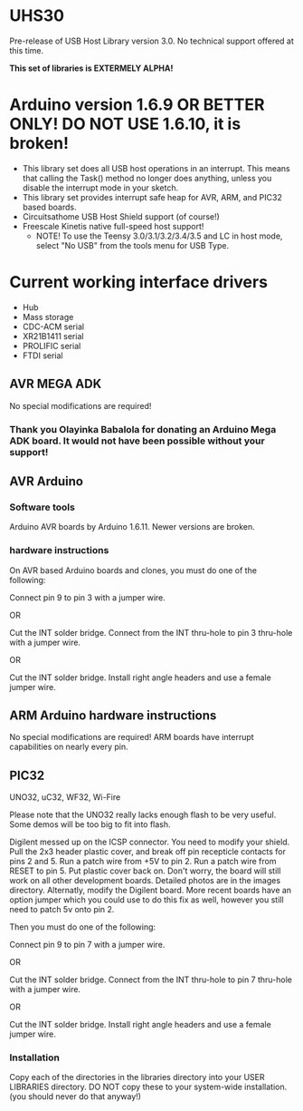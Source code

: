# UHS30
Pre-release of USB Host Library version 3.0. No technical support offered at this time.

__This set of libraries is EXTERMELY ALPHA!__

# Arduino version 1.6.9 OR BETTER ONLY! DO NOT USE 1.6.10, it is broken!
* This library set does all USB host operations in an interrupt. This means that calling the Task() method no longer does anything, unless you disable the interrupt mode in your sketch.
* This library set provides interrupt safe heap for AVR, ARM, and PIC32 based boards.<BR>
* Circuitsathome USB Host Shield support (of course!)
* Freescale Kinetis native full-speed host support!
    * NOTE! To use the Teensy 3.0/3.1/3.2/3.4/3.5 and LC in host mode, select "No USB" from the tools menu for USB Type.

# Current working interface drivers
* Hub
* Mass storage
* CDC-ACM serial
* XR21B1411 serial
* PROLIFIC serial
* FTDI serial

## AVR MEGA ADK
No special modifications are required!
### Thank you Olayinka Babalola for donating an Arduino Mega ADK board. It would not have been possible without your support!

## AVR Arduino 
### Software tools
Arduino AVR boards by Arduino 1.6.11.
Newer versions are broken.
### hardware instructions
On AVR based Arduino boards and clones, you must do one of the following:

Connect pin 9 to pin 3 with a jumper wire.

OR

Cut the INT solder bridge. Connect from the INT thru-hole to pin 3 thru-hole with a jumper wire.

OR

Cut the INT solder bridge. Install right angle headers and use a female jumper wire.

## ARM Arduino hardware instructions
No special modifications are required!
ARM boards have interrupt capabilities on nearly every pin.

## PIC32
UNO32, uC32, WF32, Wi-Fire

Please note that the UNO32 really lacks enough flash to be very useful. Some demos will be too big to fit into flash.

Digilent messed up on the ICSP connector. You need to modify your shield. Pull the 2x3 header plastic cover, and break off pin recepticle contacts for pins 2 and 5. Run a patch wire from +5V to pin 2. Run a patch wire from RESET to pin 5. Put plastic cover back on. Don't worry, the board will still work on all other development boards. Detailed photos are in the images directory. Alternatly, modify the Digilent board. More recent boards have an option jumper which you could use to do this fix as well, however you still need to patch 5v onto pin 2. 

Then you must do one of the following:

Connect pin 9 to pin 7 with a jumper wire.

OR

Cut the INT solder bridge. Connect from the INT thru-hole to pin 7 thru-hole with a jumper wire.

OR

Cut the INT solder bridge. Install right angle headers and use a female jumper wire.


### Installation
Copy each of the directories in the libraries directory into your USER LIBRARIES directory. DO NOT copy these to your system-wide installation. (you should never do that anyway!)
